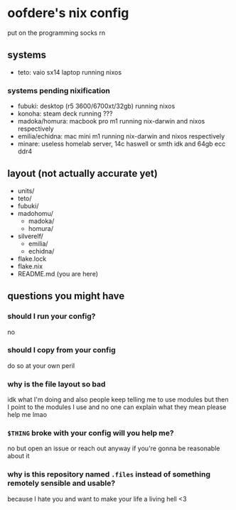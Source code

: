 # oofdere's nix config

put on the programming socks rn

## systems

 - teto: vaio sx14 laptop running nixos

### systems pending nixification

 - fubuki: desktop (r5 3600/6700xt/32gb) running nixos
 - konoha: steam deck running ???
 - madoka/homura: macbook pro m1 running nix-darwin and nixos respectively
 - emilia/echidna: mac mini m1 running nix-darwin and nixos respectively
 - minare: useless homelab server, 14c haswell or smth idk and 64gb ecc ddr4

## layout (not actually accurate yet)
 - units/
 - teto/
 - fubuki/
 - madohomu/
   - madoka/
   - homura/
 - silverelf/
   - emilia/
   - echidna/
 - flake.lock
 - flake.nix
 - README.md (you are here)

## questions you might have

### should I run your config?

no

### should I copy from your config

do so at your own peril

### why is the file layout so bad

idk what I'm doing and also people keep telling me to use modules but then I point to the modules I use and no one can explain what they mean please help me lmao

### `$THING` broke with your config will you help me?

no but open an issue or reach out anyway if you're gonna be reasonable about it

### why is this repository named `.files` instead of something remotely sensible and usable?

because I hate you and want to make your life a living hell <3